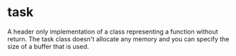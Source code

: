 # task
A header only implementation of a class representing a function without return.
The task class doesn't allocate any memory and you can specify the size of a buffer 
that is used.
